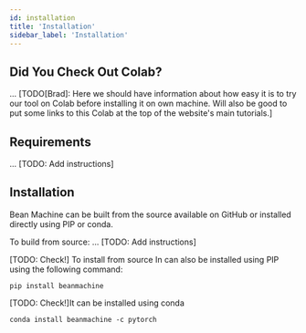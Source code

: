 ```yaml
---
id: installation
title: 'Installation'
sidebar_label: 'Installation'
---
```

<!-- @import "../../header.md" -->

## Did You Check Out Colab?
... [TODO[Brad]: Here we should have information about how easy it is to try our tool on Colab before installing it on own machine. Will also be good to put some links to this Colab at the top of the website's main tutorials.]

## Requirements
... [TODO: Add instructions]

## Installation

Bean Machine can be built from the source available on GitHub or installed directly using PIP or conda.

To build from source: ... [TODO: Add instructions]

[TODO: Check!] To install from source In can also be installed using PIP using the following command:
```
pip install beanmachine
```
[TODO: Check!]It can be installed using conda
```
conda install beanmachine -c pytorch
```
